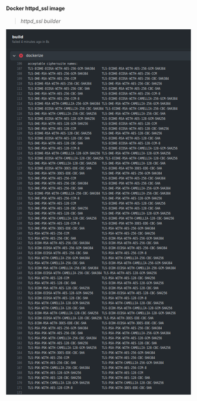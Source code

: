 #### Docker httpd_ssl image

>
> _httpd_ssl builder_
>

[![RAW LOG](./png/log.png)](https://github.com/wryyyyyyyy/docker/commit/0fa10d26eb117ecf80c3db04609c6b448a504d59/checks/1788212956/logs)

